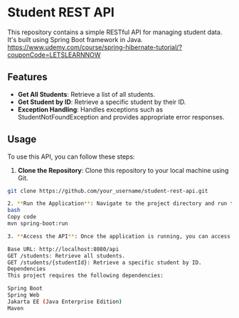 # **Student REST API**

This repository contains a simple RESTful API for managing student data. It's built using Spring Boot framework in Java.
https://www.udemy.com/course/spring-hibernate-tutorial/?couponCode=LETSLEARNNOW

## Features

- **Get All Students**: Retrieve a list of all students.
- **Get Student by ID**: Retrieve a specific student by their ID.
- **Exception Handling**: Handles exceptions such as StudentNotFoundException and provides appropriate error responses.

## Usage

To use this API, you can follow these steps:

1. **Clone the Repository**: Clone this repository to your local machine using Git.

```bash
git clone https://github.com/your_username/student-rest-api.git

2. **Run the Application**: Navigate to the project directory and run the application using Maven or your preferred IDE.
bash
Copy code
mvn spring-boot:run

3. **Access the API**: Once the application is running, you can access the API endpoints using a tool like Postman or by making HTTP requests from your application.

Base URL: http://localhost:8080/api
GET /students: Retrieve all students.
GET /students/{studentId}: Retrieve a specific student by ID.
Dependencies
This project requires the following dependencies:

Spring Boot
Spring Web
Jakarta EE (Java Enterprise Edition)
Maven
